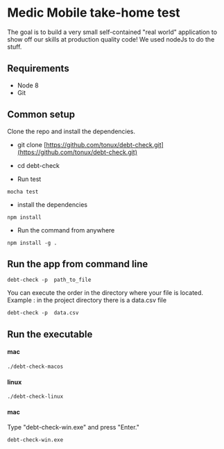 # Medic Mobile take-home test

The goal is to build a very small self-contained "real world" application to show off our skills at production quality code! We used nodeJs to do the stuff.

## Requirements

* Node 8
* Git

## Common setup

Clone the repo and install the dependencies.

* git clone [https://github.com/tonux/debt-check.git](https://github.com/tonux/debt-check.git)

* cd debt-check

* Run test
```shell script
mocha test
```

* install the dependencies
```shell script
npm install
```

* Run the command from anywhere
```shell script
npm install -g .
```

## Run the app from command line

```shell script
debt-check -p  path_to_file
```

You can execute the order in the directory where your file is located. 
Example : in the project directory there is a data.csv file
```shell script
debt-check -p  data.csv
```


## Run the executable

#### mac
```shell script
./debt-check-macos
```

#### linux
```shell script
./debt-check-linux
```

#### mac
Type "debt-check-win.exe" and press "Enter."
```shell script
debt-check-win.exe
```

